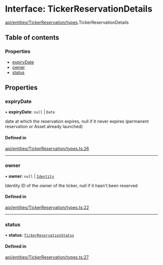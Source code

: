 # Interface: TickerReservationDetails

[api/entities/TickerReservation/types](../wiki/api.entities.TickerReservation.types).TickerReservationDetails

## Table of contents

### Properties

- [expiryDate](../wiki/api.entities.TickerReservation.types.TickerReservationDetails#expirydate)
- [owner](../wiki/api.entities.TickerReservation.types.TickerReservationDetails#owner)
- [status](../wiki/api.entities.TickerReservation.types.TickerReservationDetails#status)

## Properties

### expiryDate

• **expiryDate**: ``null`` \| `Date`

date at which the reservation expires, null if it never expires (permanent reservation or Asset already launched)

#### Defined in

[api/entities/TickerReservation/types.ts:26](https://github.com/PolymeshAssociation/polymesh-sdk/blob/88db4a91/src/api/entities/TickerReservation/types.ts#L26)

___

### owner

• **owner**: ``null`` \| [`Identity`](../wiki/api.entities.Identity.Identity)

Identity ID of the owner of the ticker, null if it hasn't been reserved

#### Defined in

[api/entities/TickerReservation/types.ts:22](https://github.com/PolymeshAssociation/polymesh-sdk/blob/88db4a91/src/api/entities/TickerReservation/types.ts#L22)

___

### status

• **status**: [`TickerReservationStatus`](../wiki/api.entities.TickerReservation.types.TickerReservationStatus)

#### Defined in

[api/entities/TickerReservation/types.ts:27](https://github.com/PolymeshAssociation/polymesh-sdk/blob/88db4a91/src/api/entities/TickerReservation/types.ts#L27)
